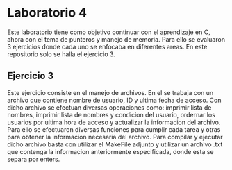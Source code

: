 # Laboratorio 4

Este laboratorio tiene como objetivo continuar con el aprendizaje en C, ahora con el tema de punteros y manejo de memoria. Para ello se evaluaron 3 ejercicios donde
cada uno se enfocaba en diferentes areas. En este repositorio solo se halla el ejercicio 3.

## Ejercicio 3

Este ejercicio consiste en el manejo de archivos. En el se trabaja con un archivo que contiene nombre de usuario, ID y ultima fecha de acceso. Con dicho archivo se
efectuan diversas operaciones como: imprimir lista de nombres, imprimir lista de nombres y condicion del usuario, ordernar los usuarios por ultima hora de acceso y
actualizar la informacion del archivo. Para ello se efectuaron diversas funciones para cumplir cada tarea y otras para obtener la informacion necesaria del archivo.
Para compilar y ejecutar dicho archivo basta con utilizar el MakeFile adjunto y utilizar un archivo .txt que contenga la informacion anteriormente especificada,
donde esta se separa por enters.
